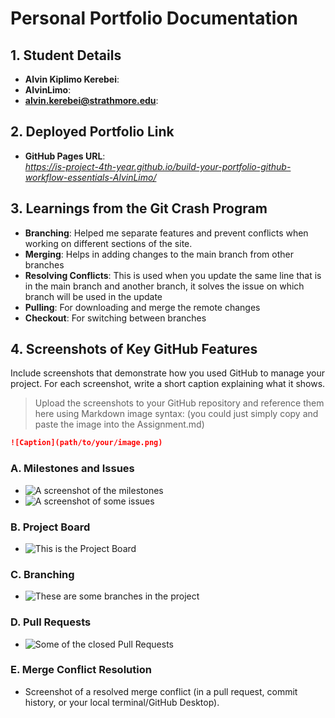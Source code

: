# Personal Portfolio Documentation

## 1. Student Details

- **Alvin Kiplimo Kerebei**:
- **AlvinLimo**:
- **alvin.kerebei@strathmore.edu**:

## 2. Deployed Portfolio Link

- **GitHub Pages URL**:  
  _https://is-project-4th-year.github.io/build-your-portfolio-github-workflow-essentials-AlvinLimo/_

## 3. Learnings from the Git Crash Program

- **Branching**: Helped me separate features and prevent conflicts when working on different sections of the site.
- **Merging**: Helps in adding changes to the main branch from other branches
- **Resolving Conflicts**: This is used when you update the same line that is in the main branch and another branch, it solves the issue on which branch will be used in the update
- **Pulling**: For downloading and merge the remote changes
- **Checkout**: For switching between branches

## 4. Screenshots of Key GitHub Features

Include screenshots that demonstrate how you used GitHub to manage your project. For each screenshot, write a short caption explaining what it shows.

> Upload the screenshots to your GitHub repository and reference them here using Markdown image syntax:
> (you could just simply copy and paste the image into the Assignment.md)

```markdown
![Caption](path/to/your/image.png)
```

### A. Milestones and Issues

- ![A screenshot of the milestones](build-your-portfolio-github-workflow-essentials-AlvinLimo\screenshots\milestones.png)
- ![A screenshot of some issues](build-your-portfolio-github-workflow-essentials-AlvinLimo\screenshots\issues.png)

### B. Project Board

- ![This is the Project Board](build-your-portfolio-github-workflow-essentials-AlvinLimo\screenshots\project-board.png)

### C. Branching

- ![These are some branches in the project](build-your-portfolio-github-workflow-essentials-AlvinLimo\screenshots\branches.png)

### D. Pull Requests

- ![Some of the closed Pull Requests](build-your-portfolio-github-workflow-essentials-AlvinLimo\screenshots\pull-requests.png)

### E. Merge Conflict Resolution

- Screenshot of a resolved merge conflict (in a pull request, commit history, or your local terminal/GitHub Desktop).
